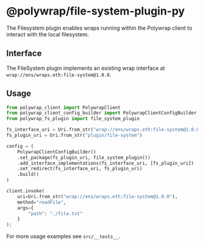 # @polywrap/file-system-plugin-py

The Filesystem plugin enables wraps running within the Polywrap client to interact with the local filesystem.

## Interface

The FileSystem plugin implements an existing wrap interface at `wrap://ens/wraps.eth:file-system@1.0.0`.

## Usage

``` python
from polywrap_client import PolywrapClient
from polywrap_client_config_builder import PolywrapClientConfigBuilder
from polywrap_fs_plugin import file_system_plugin

fs_interface_uri = Uri.from_str("wrap://ens/wraps.eth:file-system@1.0.0")
fs_plugin_uri = Uri.from_str("plugin/file-system")

config = (
    PolywrapClientConfigBuilder()
    .set_package(fs_plugin_uri, file_system_plugin())
    .add_interface_implementations(fs_interface_uri, [fs_plugin_uri])
    .set_redirect(fs_interface_uri, fs_plugin_uri)
    .build()
)

client.invoke(
    uri=Uri.from_str("wrap://ens/wraps.eth:file-system@1.0.0"),
    method="readFile",
    args={
        "path": "./file.txt"
    }
);
```

For more usage examples see `src/__tests__`.
